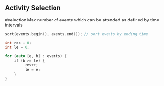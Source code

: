 ## Activity Selection 
#selection
Max number of events which can be attended as defined by time intervals
```cpp
sort(events.begin(), events.end()); // sort events by ending time

int res = 0;
int le = 0;

for (auto [e, b] : events) {
    if (b >= le) {
         res++;
         le = e;
    }  
}
```
